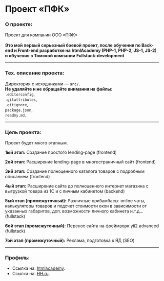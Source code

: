 # Проект «ПФК»

### О проекте:

Проект для компании ООО «ПФК»
<br>
<br>
**Это мой первый серьезный боевой проект, после обучения по Back-end и Front-end разработке на htmlAcademy (PHP-1, PHP-2, JS-1, JS-2) и обучения в Томской компании Fullstack-development**

---

### Тех. описание проекта:

Директория с исходниками — **`src/`**.<br>
**Не удаляйте и не обращайте внимания на файлы: <br>**
`.editorconfig`,<br>
`.gitattributes`,<br>
`.gitignore`,<br>
`package.json`,<br>
`readmy.md`.<br>
<!--
`.stylelintrc`,<br>
`.travis.yml`,<br>
`package-lock.json`,<br>
-->

---

### Цель проекта:

Проект будет много этапным.

**1ый этап:**
Создание простого lending-page (frontend)

**2ой этап:**
Расширение lending-page в многостраничный сайт (frontend)

**3ий этап:**
Создание полноценного каталога товаров с подробным описанием (frontend)

**4ый этап:**
Расширение сайта до полноценного интернет магазина с выгрузкой товара из 1С и с личным кабинетом (backend)

**5ый этап (промежуточный):**
Различные прибамбасы: online чаты, калькуляторы товаров и подсчет стоимости окон в зависимости от указанных габаритов, доп. возможности личного кабинета и.т.д... (fullstack)

**6ой этап (промежуточный):**
Перенос сайта на фреймворк yii2 advanced (fullstack)

**7ой этап (промежуточный):**
Реклама, подготовка к ЯД (SEO)

---

### Профиль:

* Ссылка на: [htmlacademy](https://htmlacademy.ru/profile/id701371).
* Ссылка на: [HH.ru](https://stavropol.hh.ru/resume/c063f00aff02d1e0900039ed1f747853505472).
